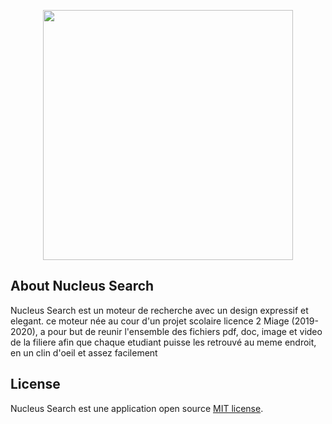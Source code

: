<p align="center"><a href="https://laravel.com" target="_blank"><img src="public/images/logo2" width="400"></a></p>

## About Nucleus Search

Nucleus Search est un moteur de recherche avec un design expressif et elegant. ce moteur née au cour d'un projet scolaire licence 2 Miage (2019-2020), a pour but de reunir l'ensemble des fichiers pdf, doc, image et video  de la filiere afin que chaque etudiant puisse les retrouvé au meme endroit, en un clin d'oeil et assez facilement

## License

Nucleus Search est une application open source [MIT license](https://opensource.org/licenses/MIT).

